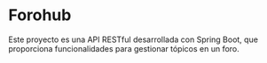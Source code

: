 # Forohub

Este proyecto es una API RESTful desarrollada con Spring Boot, que proporciona funcionalidades para gestionar tópicos en un foro.
